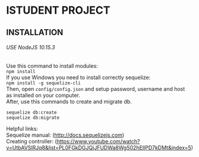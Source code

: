 # ISTUDENT PROJECT
## INSTALLATION
###### USE NodeJS 10.15.3
Use this command to install modules:  
`npm install`  
If you use Windows you need to install correctly sequelize:  
`npm install -g sequelize-cli`  
Then, open `config/config.json` and setup password, username and host<br/> as installed on your computer.<br/>
After, use this commands to create and migrate db.  
```
sequelize db:create
sequelize db:migrate
```  
Helpful links:  
Sequelize manual: (http://docs.sequelizejs.com)  
Creating controller: (https://www.youtube.com/watch?v=UtbAVSlRJq8&list=PL0FGkDGJQjJFUDWa8Wg502hEIlPD7kDMt&index=5)  

